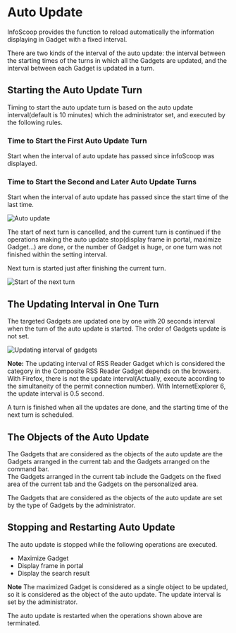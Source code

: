 # Auto Update

InfoScoop provides the function to reload automatically the information displaying in Gadget with a fixed interval.

There are two kinds of the interval of the auto update: the interval between the starting times of the turns in which all the Gadgets are updated, and the interval between each Gadget is updated in a turn.


## Starting the Auto Update Turn

Timing to start the auto update turn is based on the auto update interval(default is 10 minutes) which the administrator set, and executed by the following rules.


### Time to Start the First Auto Update Turn

Start when the interval of auto update has passed since infoScoop was displayed.


### Time to Start the Second and Later Auto Update Turns

Start when the interval of auto update has passed since the start time of the last time.

![Auto update]

The start of next turn is cancelled, and the current turn is continued if the operations making the auto update stop(display frame in portal, maximize Gadget...) are done, or the number of Gadget is huge, or one turn was not finished within the setting interval.

Next turn is started just after finishing the current turn.

![Start of the next turn]


## The Updating Interval in One Turn

The targeted Gadgets are updated one by one with 20 seconds interval when the turn of the auto update is started. The order of Gadgets update is not set.

![Updating interval of gadgets]

**Note:** The updating interval of RSS Reader Gadget which is considered the category in the Composite RSS Reader Gadget depends on the browsers. With Firefox, there is not the update interval(Actually, execute according to the simultaneity of the permit connection number). With InternetExplorer 6, the update interval is 0.5 second.

A turn is finished when all the updates are done, and the starting time of the next turn is scheduled.


## The Objects of the Auto Update

The Gadgets that are considered as the objects of the auto update are the Gadgets arranged in the current tab and the Gadgets arranged on the command bar.  
The Gadgets arranged in the current tab include the Gadgets on the fixed area of the current tab and the Gadgets on the personalized area.

The Gadgets that are considered as the objects of the auto update are set by the type of Gadgets by the administrator.


## Stopping and Restarting Auto Update

The auto update is stopped while the following operations are executed.

* Maximize Gadget
* Display frame in portal
* Display the search result

**Note** The maximized Gadget is considered as a single object to be updated, so it is considered as the object of the auto update. The update interval is set by the administrator.

The auto update is restarted when the operations shown above are terminated.


[Auto update]: images/etc/auto-update-1.gif
[Start of the next turn]: images/etc/auto-update-2.gif
[Updating interval of gadgets]: images/etc/auto-update-3.gif
